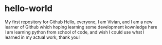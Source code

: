 # hello-world
My first repository for Github
Hello, everyone,
I am Vivian, and I am a new learner of Github which hoping learning some development kownledge here
I am learning python from school of code, and wish I could use what I learned in my actual work, thank you!
